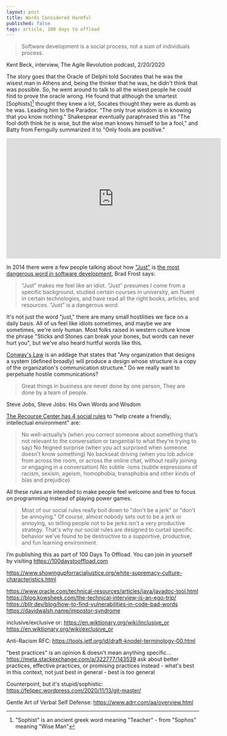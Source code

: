 ```yaml
---
layout: post
title: Words Considered Harmful
published: false
tags: article, 100 days to offload
---
```


> Software development is a social process, not a sum of individuals process.

Kent Beck, interview, The Agile Revolution podcast, 2/20/2020

The story goes that the Oracle of Delphi told Socrates that he was the wisest
man in Athens and, being the thinker that he was, he didn't think that was
possible. So, he went around to talk to all the wisest people he could find to
prove the oracle wrong. He found that although the smartest [Sophists][^1]
thought they knew a lot, Socates thought they were as dumb as he was. Leading
him to the Paradox: "The only true wisdom is in knowing that you know nothing."
Shakespear eventually paraphrased this as "The fool doth think he is wise, but the wise man
knows himself to be a fool," and Batty from Ferngully summarized it to "Only fools are positive."

<iframe width="560" height="315" src="https://www.youtube.com/embed/d8zSpV7b_oo" title="YouTube video player" frameborder="0" allow="accelerometer; autoplay; clipboard-write; encrypted-media; gyroscope; picture-in-picture" allowfullscreen></iframe>

In 2014 there were a few people talking about how ["Just"][1] is [the most
dangerous word in software development][2], Brad Frost says:

> “Just” makes me feel like an idiot. “Just” presumes I come from a specific
> background, studied certain courses in university, am fluent in certain
> technologies, and have read all the right books, articles, and resources.
> “Just” is a dangerous word.


It's not just the word "just," there are many small hostilities we face on a
daily basis. All of us feel like idiots sometimes, and maybe we are sometimes,
we're only human. Most folks raised in western culture know the phrase "Sticks
and Stones can break your bones, but words can never hurt you", but we've also
heard hurtful words like this.

[Conway's Law][3] is an addage that states that "Any organization that
designs a system (defined broadly) will produce a design whose structure is a
copy of the organization's communication structure." Do we really want to perpetuate hostile communications?

> Great things in business are never done by one person, They are done by a team of people.

Steve Jobs, Steve Jobs: His Own Words and Wisdom


[The Recourse Center has 4 social rules][4] to "help create a friendly, intellectual environment" are:

> No well-actually’s (when you correct someone about something that’s not relevant to the conversation or tangential to what they’re trying to say)
> No feigned surprise (when you act surprised when someone doesn’t know something)
> No backseat driving (when you lob advice from across the room, or across the online chat, without really joining or engaging in a conversation)
> No subtle -isms (subtle expressions of racism, sexism, ageism, homophobia, transphobia and other kinds of bias and prejudice)

All these rules are intended to make people feel welcome and free to focus on programming instead of playing power games.

> Most of our social rules really boil down to "don't be a jerk" or "don't be
> annoying." Of course, almost nobody sets out to be a jerk or annoying, so
> telling people not to be jerks isn't a very productive strategy. That's why
> our social rules are designed to curtail specific behavior we've found to be
> destructive to a supportive, productive, and fun learning environment.



I’m publishing this as part of 100 Days To Offload. You can join in yourself by
visiting <https://100daystooffload.com>

<!-- footnotes -->
[^1]: "Sophist" is an ancient greek word meaning "Teacher" - from "Sophos"
  meaning "Wise Man"

<!-- links -->
[1]: https://the-pastry-box-project.net/brad-frost/2014-january-28
[2]: https://alistapart.com/blog/post/the-most-dangerous-word-in-software-development/
[3]: http://www.catb.org/jargon/html/C/Conways-Law.html
[4]: https://www.recurse.com/manual#sub-sec-social-rules

<!-- unincorporated -->
https://www.showingupforracialjustice.org/white-supremacy-culture-characteristics.html


https://www.oracle.com/technical-resources/articles/java/javadoc-tool.html
https://blog.kowsheek.com/the-technical-interview-is-an-ego-trip/
https://btlr.dev/blog/how-to-find-vulnerabilities-in-code-bad-words
https://davidwalsh.name/impostor-syndrome

inclusive/exclusive or:
https://en.wiktionary.org/wiki/inclusive_or
https://en.wiktionary.org/wiki/exclusive_or

Anti-Racism RFC:
https://tools.ietf.org/id/draft-knodel-terminology-00.html





"best practices" is an opinion & doesn't mean anything specific... https://meta.stackexchange.com/a/322777/143539
ask about better practices, effective practices, or promising practices instead - what's best in this context, not just best in general - best is too general


Counterpoint, but it's stupid/sophistic: https://felipec.wordpress.com/2020/11/13/git-master/


Gentle Art of Verbal Self Defense: https://www.adrr.com/aa/overview.html
